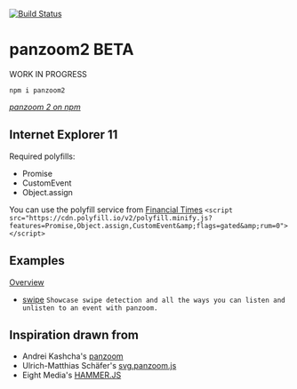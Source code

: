 [![Build Status](https://travis-ci.org/dotnetCarpenter/panzoom2.svg?branch=master)](https://travis-ci.org/dotnetCarpenter/panzoom2)

panzoom2 BETA
=============

WORK IN PROGRESS

```
npm i panzoom2
```
_[panzoom 2 on npm](https://www.npmjs.com/package/panzoom2)_

## Internet Explorer 11

Required polyfills:

- Promise
- CustomEvent
- Object.assign

You can use the polyfill service from [Financial Times](https://polyfill.io/v2/docs/)
`<script src="https://cdn.polyfill.io/v2/polyfill.minify.js?features=Promise,Object.assign,CustomEvent&amp;flags=gated&amp;rum=0"></script>`

## Examples

[Overview](https://dotnetcarpenter.github.io/panzoom2/)

- [swipe](https://dotnetcarpenter.github.io/panzoom2/swipe) `Showcase swipe detection and all the ways you can listen and unlisten to an event with panzoom.`

## Inspiration drawn from

- Andrei Kashcha's [panzoom](https://github.com/anvaka/panzoom/)
- Ulrich-Matthias Schäfer's [svg.panzoom.js](https://github.com/svgdotjs/svg.panzoom.js/)
- Eight Media's [HAMMER.JS](http://hammerjs.github.io/)
